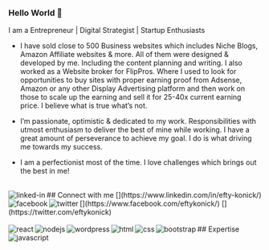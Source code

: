 ### Hello World 👋
I am a Entrepreneur | Digital Strategist | Startup Enthusiasts
- I have sold close to 500 Business websites which includes Niche Blogs, Amazon Affiliate websites & more. All of them were designed & developed by me. Including the content planning and writing. I also worked as a Website broker for FlipPros. Where I used to look for opportunities to buy sites with proper earning proof from Adsense, Amazon or any other Display Advertising platform and then work on those to scale up the earning and sell it for 25-40x current earning price.
I believe what is true what’s not.

- I’m passionate, optimistic & dedicated to my work. Responsibilities with utmost enthusiasm to deliver the best of mine while working. I have a great amount of perseverance to achieve my goal. I do is what driving me towards my success.

- I am a perfectionist most of the time. I love challenges which brings out the best in me!
<br>
## Connect with me
[<img align="left" alt="linked-in" src="https://img.shields.io/badge/linkedin-%230077B5.svg?&style=for-the-badge&logo=linkedin&logoColor=white" />](https://www.linkedin.com/in/efty-konick/)
[<img align="left" alt="facebook" src="https://img.shields.io/badge/facebook-%231877F2.svg?&style=for-the-badge&logo=facebook&logoColor=white" />](https://www.facebook.com/eftykonick/)
[<img align="left" alt="twitter" src="https://img.shields.io/badge/twitter-%231DA1F2.svg?&style=for-the-badge&logo=twitter&logoColor=white" />](https://twitter.com/eftykonick)
<br>
<br>
## Expertise
<img align="left" alt="react" src="https://img.shields.io/badge/react%20-%2320232a.svg?&style=for-the-badge&logo=react&logoColor=%2361DAFB" />
<img align="left" alt="nodejs" src="https://img.shields.io/badge/node.js%20-%2343853D.svg?&style=for-the-badge&logo=node.js&logoColor=white" />
<img align="left" alt="wordpress" src="https://cdn3.iconfinder.com/data/icons/social-media-2169/24/social_media_social_media_logo_wordpress-256.png?&style=for-the-badge&logo=spring&logoColor=white" />
<img align="left" alt="html" src="https://cdn1.iconfinder.com/data/icons/logotypes/32/badge-html-5-256.png?&style=for-the-badge&logo=spring&logoColor=white" />
<img align="left" alt="css" src="https://cdn1.iconfinder.com/data/icons/hawcons/32/700035-icon-77-document-file-css-256.png?&style=for-the-badge&logo=spring&logoColor=white" />
<img align="left" alt="bootstrap" src="https://cdn4.iconfinder.com/data/icons/vector-brand-logos/40/Bootstrap-256.png?&style=for-the-badge&logo=spring&logoColor=white" />
<img align="left" alt="javascript" src="https://cdn2.iconfinder.com/data/icons/designer-skills/128/code-programming-javascript-software-develop-command-language-256.png?&style=for-the-badge&logo=spring&logoColor=white" />
<br>
<br>


<!--
**iamKonick/iamkonick** is a ✨ _special_ ✨ repository because its `README.md` (this file) appears on your GitHub profile.

Here are some ideas to get you started:

- 🔭 I’m currently working on ...
- 🌱 I’m currently learning ...
- 👯 I’m looking to collaborate on ...
- 🤔 I’m looking for help with ...
- 💬 Ask me about ...
- 📫 How to reach me: ...
- 😄 Pronouns: ...
- ⚡ Fun fact: ...
-->
